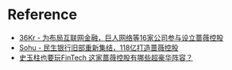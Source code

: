 # Reference

* [36Kr - 为布局互联网金融，巨人网络等16家公司参与设立蔷薇控股](https://36kr.com/p/5084709.html)
* [Sohu - 民生银行旧部重新集结，118亿打造蔷薇控股](http://www.sohu.com/a/162088060_660127)
* [史玉柱也要玩FinTech 这家蔷薇控股有哪些超豪华阵容？](http://www.p5w.net/weyt/201707/t20170724_1890321.htm)